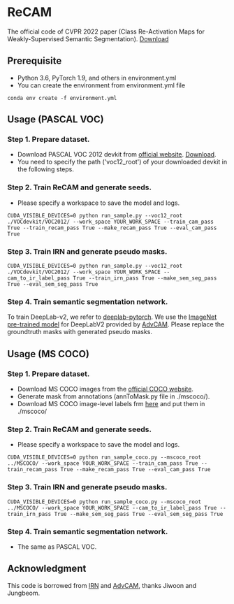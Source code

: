 # ReCAM
The official code of CVPR 2022 paper (Class Re-Activation Maps for Weakly-Supervised Semantic Segmentation). [Download](https://arxiv.org/abs/2203.00962)

## Prerequisite
- Python 3.6, PyTorch 1.9, and others in environment.yml
- You can create the environment from environment.yml file
```
conda env create -f environment.yml
```
## Usage (PASCAL VOC)
### Step 1. Prepare dataset.
- Download PASCAL VOC 2012 devkit from [official website](http://host.robots.ox.ac.uk/pascal/VOC/voc2012/#devkit). [Download](http://host.robots.ox.ac.uk/pascal/VOC/voc2012/VOCtrainval_11-May-2012.tar). 
- You need to specify the path ('voc12_root') of your downloaded devkit in the following steps.
### Step 2. Train ReCAM and generate seeds.
- Please specify a workspace to save the model and logs.
```
CUDA_VISIBLE_DEVICES=0 python run_sample.py --voc12_root ./VOCdevkit/VOC2012/ --work_space YOUR_WORK_SPACE --train_cam_pass True --train_recam_pass True --make_recam_pass True --eval_cam_pass True 
```
### Step 3. Train IRN and generate pseudo masks.
```
CUDA_VISIBLE_DEVICES=0 python run_sample.py --voc12_root ./VOCdevkit/VOC2012/ --work_space YOUR_WORK_SPACE --cam_to_ir_label_pass True --train_irn_pass True --make_sem_seg_pass True --eval_sem_seg_pass True 
```
### Step 4. Train semantic segmentation network.
To train DeepLab-v2, we refer to [deeplab-pytorch](https://github.com/kazuto1011/deeplab-pytorch). 
We use the [ImageNet pre-trained model](https://drive.google.com/file/d/14soMKDnIZ_crXQTlol9sNHVPozcQQpMn/view?usp=sharing) for DeepLabV2 provided by [AdvCAM](https://github.com/jbeomlee93/AdvCAM).
Please replace the groundtruth masks with generated pseudo masks.

## Usage (MS COCO)
### Step 1. Prepare dataset.
- Download MS COCO images from the [official COCO website](https://cocodataset.org/#download).
- Generate mask from annotations (annToMask.py file in ./mscoco/).
- Download MS COCO image-level labels frm [here](https://drive.google.com/drive/folders/1XCu51bAUK3nOvO-VVKD7kE9bIFpAECBR?usp=sharing) and put them in ./mscoco/
### Step 2. Train ReCAM and generate seeds.
- Please specify a workspace to save the model and logs.
```
CUDA_VISIBLE_DEVICES=0 python run_sample_coco.py --mscoco_root ../MSCOCO/ --work_space YOUR_WORK_SPACE --train_cam_pass True --train_recam_pass True --make_recam_pass True --eval_cam_pass True 
```
### Step 3. Train IRN and generate pseudo masks.
```
CUDA_VISIBLE_DEVICES=0 python run_sample_coco.py --mscoco_root ../MSCOCO/ --work_space YOUR_WORK_SPACE --cam_to_ir_label_pass True --train_irn_pass True --make_sem_seg_pass True --eval_sem_seg_pass True 
```
### Step 4. Train semantic segmentation network.
- The same as PASCAL VOC.

## Acknowledgment
This code is borrowed from [IRN](https://github.com/jiwoon-ahn/irn) and [AdvCAM](https://github.com/jbeomlee93/AdvCAM), thanks Jiwoon and Jungbeom.
